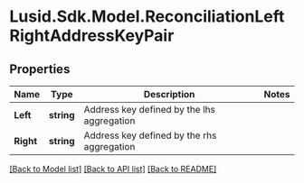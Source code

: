 # Lusid.Sdk.Model.ReconciliationLeftRightAddressKeyPair

## Properties

Name | Type | Description | Notes
------------ | ------------- | ------------- | -------------
**Left** | **string** | Address key defined by the lhs aggregation | 
**Right** | **string** | Address key defined by the rhs aggregation | 

[[Back to Model list]](../README.md#documentation-for-models) [[Back to API list]](../README.md#documentation-for-api-endpoints) [[Back to README]](../README.md)

